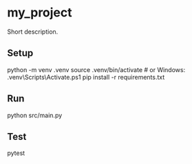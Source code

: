 # my_project

Short description.

## Setup

python -m venv .venv
source .venv/bin/activate # or Windows: .venv\Scripts\Activate.ps1
pip install -r requirements.txt

## Run

python src/main.py

## Test

pytest
